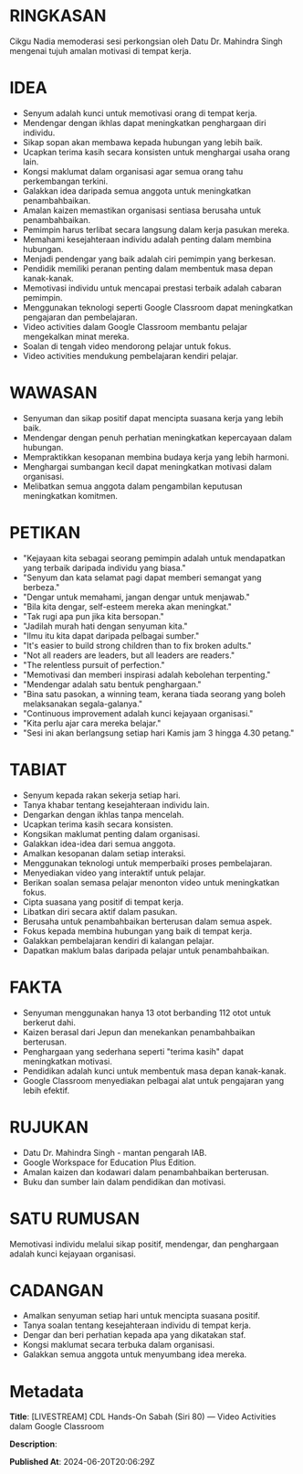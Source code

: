 # RINGKASAN
Cikgu Nadia memoderasi sesi perkongsian oleh Datu Dr. Mahindra Singh mengenai tujuh amalan motivasi di tempat kerja.

# IDEA
- Senyum adalah kunci untuk memotivasi orang di tempat kerja.
- Mendengar dengan ikhlas dapat meningkatkan penghargaan diri individu.
- Sikap sopan akan membawa kepada hubungan yang lebih baik.
- Ucapkan terima kasih secara konsisten untuk menghargai usaha orang lain.
- Kongsi maklumat dalam organisasi agar semua orang tahu perkembangan terkini.
- Galakkan idea daripada semua anggota untuk meningkatkan penambahbaikan.
- Amalan kaizen memastikan organisasi sentiasa berusaha untuk penambahbaikan.
- Pemimpin harus terlibat secara langsung dalam kerja pasukan mereka.
- Memahami kesejahteraan individu adalah penting dalam membina hubungan.
- Menjadi pendengar yang baik adalah ciri pemimpin yang berkesan.
- Pendidik memiliki peranan penting dalam membentuk masa depan kanak-kanak.
- Memotivasi individu untuk mencapai prestasi terbaik adalah cabaran pemimpin.
- Menggunakan teknologi seperti Google Classroom dapat meningkatkan pengajaran dan pembelajaran.
- Video activities dalam Google Classroom membantu pelajar mengekalkan minat mereka.
- Soalan di tengah video mendorong pelajar untuk fokus.
- Video activities mendukung pembelajaran kendiri pelajar.
  
# WAWASAN
- Senyuman dan sikap positif dapat mencipta suasana kerja yang lebih baik.
- Mendengar dengan penuh perhatian meningkatkan kepercayaan dalam hubungan.
- Mempraktikkan kesopanan membina budaya kerja yang lebih harmoni.
- Menghargai sumbangan kecil dapat meningkatkan motivasi dalam organisasi.
- Melibatkan semua anggota dalam pengambilan keputusan meningkatkan komitmen.
  
# PETIKAN
- "Kejayaan kita sebagai seorang pemimpin adalah untuk mendapatkan yang terbaik daripada individu yang biasa."
- "Senyum dan kata selamat pagi dapat memberi semangat yang berbeza."
- "Dengar untuk memahami, jangan dengar untuk menjawab."
- "Bila kita dengar, self-esteem mereka akan meningkat."
- "Tak rugi apa pun jika kita bersopan."
- "Jadilah murah hati dengan senyuman kita."
- "Ilmu itu kita dapat daripada pelbagai sumber."
- "It's easier to build strong children than to fix broken adults."
- "Not all readers are leaders, but all leaders are readers."
- "The relentless pursuit of perfection."
- "Memotivasi dan memberi inspirasi adalah kebolehan terpenting."
- "Mendengar adalah satu bentuk penghargaan."
- "Bina satu pasokan, a winning team, kerana tiada seorang yang boleh melaksanakan segala-galanya."
- "Continuous improvement adalah kunci kejayaan organisasi."
- "Kita perlu ajar cara mereka belajar."
- "Sesi ini akan berlangsung setiap hari Kamis jam 3 hingga 4.30 petang."

# TABIAT
- Senyum kepada rakan sekerja setiap hari.
- Tanya khabar tentang kesejahteraan individu lain.
- Dengarkan dengan ikhlas tanpa mencelah.
- Ucapkan terima kasih secara konsisten.
- Kongsikan maklumat penting dalam organisasi.
- Galakkan idea-idea dari semua anggota.
- Amalkan kesopanan dalam setiap interaksi.
- Menggunakan teknologi untuk memperbaiki proses pembelajaran.
- Menyediakan video yang interaktif untuk pelajar.
- Berikan soalan semasa pelajar menonton video untuk meningkatkan fokus.
- Cipta suasana yang positif di tempat kerja.
- Libatkan diri secara aktif dalam pasukan.
- Berusaha untuk penambahbaikan berterusan dalam semua aspek.
- Fokus kepada membina hubungan yang baik di tempat kerja.
- Galakkan pembelajaran kendiri di kalangan pelajar.
- Dapatkan maklum balas daripada pelajar untuk penambahbaikan.

# FAKTA
- Senyuman menggunakan hanya 13 otot berbanding 112 otot untuk berkerut dahi.
- Kaizen berasal dari Jepun dan menekankan penambahbaikan berterusan.
- Penghargaan yang sederhana seperti "terima kasih" dapat meningkatkan motivasi.
- Pendidikan adalah kunci untuk membentuk masa depan kanak-kanak.
- Google Classroom menyediakan pelbagai alat untuk pengajaran yang lebih efektif.
  
# RUJUKAN
- Datu Dr. Mahindra Singh - mantan pengarah IAB.
- Google Workspace for Education Plus Edition.
- Amalan kaizen dan kodawari dalam penambahbaikan berterusan.
- Buku dan sumber lain dalam pendidikan dan motivasi.

# SATU RUMUSAN
Memotivasi individu melalui sikap positif, mendengar, dan penghargaan adalah kunci kejayaan organisasi.

# CADANGAN
- Amalkan senyuman setiap hari untuk mencipta suasana positif.
- Tanya soalan tentang kesejahteraan individu di tempat kerja.
- Dengar dan beri perhatian kepada apa yang dikatakan staf.
- Kongsi maklumat secara terbuka dalam organisasi.
- Galakkan semua anggota untuk menyumbang idea mereka.

# Metadata
**Title**: [LIVESTREAM] CDL Hands-On Sabah (Siri 80) — Video Activities dalam Google Classroom

**Description**: 

**Published At**: 2024-06-20T20:06:29Z